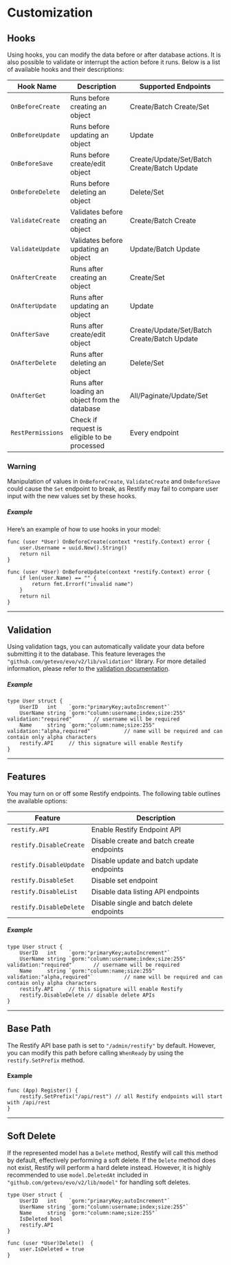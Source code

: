 # Customization
## Hooks

Using hooks, you can modify the data before or after database actions. It is also possible to validate or interrupt the action before it runs. Below is a list of available hooks and their descriptions:

| **Hook Name**     | **Description**                                | **Supported Endpoints**                     |
|-------------------|------------------------------------------------|---------------------------------------------|
| `OnBeforeCreate`  | Runs before creating an object                 | Create/Batch Create/Set                     |
| `OnBeforeUpdate`  | Runs before updating an object                 | Update                                      |
| `OnBeforeSave`    | Runs before create/edit object                 | Create/Update/Set/Batch Create/Batch Update |
| `OnBeforeDelete`  | Runs before deleting an object                 | Delete/Set                                  |
| `ValidateCreate`  | Validates before creating an object            | Create/Batch Create                         |
| `ValidateUpdate`  | Validates before updating an object            | Update/Batch Update                         |
| `OnAfterCreate`   | Runs after creating an object                  | Create/Set                                  |
| `OnAfterUpdate`   | Runs after updating an object                  | Update                                      |
| `OnAfterSave`     | Runs after create/edit object                  | Create/Update/Set/Batch Create/Batch Update |
| `OnAfterDelete`   | Runs after deleting an object                  | Delete/Set                                  |
| `OnAfterGet`      | Runs after loading an object from the database | All/Paginate/Update/Set                     |
| `RestPermissions` | Check if request is eligible to be processed   | Every endpoint                              |

### Warning

Manipulation of values in `OnBeforeCreate`, `ValidateCreate` and `OnBeforeSave` could cause the `Set` endpoint to break, as Restify may fail to compare user input with the new values set by these hooks.

##### Example

Here’s an example of how to use hooks in your model:

```golang
func (user *User) OnBeforeCreate(context *restify.Context) error {
    user.Username = uuid.New().String()
    return nil
}

func (user *User) OnBeforeUpdate(context *restify.Context) error {
    if len(user.Name) == "" {
        return fmt.Errorf("invalid name")
    }
    return nil
}
```


---

## Validation

Using validation tags, you can automatically validate your data before submitting it to the database. This feature leverages the `"github.com/getevo/evo/v2/lib/validation"` library. For more detailed information, please refer to the [validation documentation](https://github.com/getevo/evo/blob/master/docs/validation.md).

##### Example

```golang
type User struct {
    UserID   int    `gorm:"primaryKey;autoIncrement"`
    UserName string `gorm:"column:username;index;size:255" validation:"required"`      // username will be required
    Name     string `gorm:"column:name;size:255" validation:"alpha,required"`          // name will be required and can contain only alpha characters
    restify.API     // this signature will enable Restify
}
```


---
## Features

You may turn on or off some Restify endpoints. The following table outlines the available options:

| **Feature**             | **Description**                           |
|-------------------------|-------------------------------------------|
| `restify.API`           | Enable Restify Endpoint API               |
| `restify.DisableCreate` | Disable create and batch create endpoints |
| `restify.DisableUpdate` | Disable update and batch update endpoints |
| `restify.DisableSet`    | Disable set endpoint                      |
| `restify.DisableList`   | Disable data listing API endpoints        |
| `restify.DisableDelete` | Disable single and batch delete endpoints |

##### Example

```golang
type User struct {
    UserID   int    `gorm:"primaryKey;autoIncrement"`
    UserName string `gorm:"column:username;index;size:255" validation:"required"`      // username will be required
    Name     string `gorm:"column:name;size:255" validation:"alpha,required"`          // name will be required and can contain only alpha characters
    restify.API     // this signature will enable Restify
    restify.DisableDelete // disable delete APIs
}
```

---
## Base Path

The Restify API base path is set to `"/admin/restify"` by default. However, you can modify this path before calling `WhenReady` by using the `restify.SetPrefix` method.

#### Example

```golang
func (App) Register() {
    restify.SetPrefix("/api/rest") // all Restify endpoints will start with /api/rest
}
```
---
## Soft Delete

If the represented model has a `Delete` method, Restify will call this method by default, effectively performing a soft delete. If the `Delete` method does not exist, Restify will perform a hard delete instead. However, it is highly recommended to use `model.DeletedAt` included in `"github.com/getevo/evo/v2/lib/model"` for handling soft deletes.

```golang
type User struct {
    UserID   int    `gorm:"primaryKey;autoIncrement"`
    UserName string `gorm:"column:username;index;size:255"`    
    Name     string `gorm:"column:name;size:255"`         
    IsDeleted bool
    restify.API    
}

func (user *User)Delete()  {
    user.IsDeleted = true
}
```